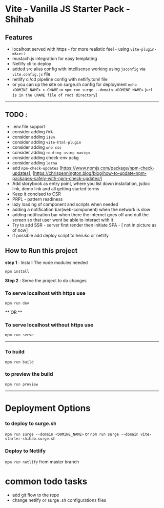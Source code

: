 # Vite - Vanilla JS Starter Pack - Shihab 

## **Features**
*  localhost served with https - for more realistic feel - using `vite-plugin-mkcert`
*  mustach.js integration for easy templating
*  Netlify cli to deploy
*  added src alias config with intellisense working using `jsconfig` via `vite.config.js` file
*  netlify ci/cd pipeline config with netlify.toml file
*  or you can up the site on surge.sh config for deployment `echo <DOMINE_NAME> > CNAME` or `npm run surge --domain <DOMINE_NAME>` [`url is in the CNAME file of root directory`]
---

## TODO :
*  .env file support
*  consider adding `PWA `
*  consider adding `i18n`
*  consider adding `vite-html-plugin`
*  consider adding `uno css`
*  consider adding `routing using navigo`
*  consider adding check-env pckg
*  consider adding `lerna`
*  add `npm-check-updates` [https://www.npmjs.com/package/npm-check-updates], [https://chrispennington.blog/blog/how-to-update-npm-packages-safely-with-npm-check-updates/]
* Add storybook as entry point, where you list down installation, jsdoc link, demo link and all getting started terms
* Keep it concised to CSR
* PRPL - pattern readiness
* lazy loading of component and scripts when needed
* adding a notification bar(web-component) when the network is slow
* adding notification bar when there the internet goes off and dull the screen so that user wont be able to interact with it
* Try to add SSR - server first render then initiate SPA - [ not in picture as of now]
* if possible add deploy script to heruko or netlify

## **How to Run this project**
**step 1** : Install The node modules needed

`npm install`

**Step 2** : Serve the project to do changes
### To serve localhost with https use
`npm run dev`

** OR **
### To serve localhost without https use
`npm run serve`

---
### To build
`npm run build`

### to preview the build
`npm run preview`

---
# Deployment Options
### to deploy to surge.sh
`npm run surge --domain <DOMINE_NAME>`
or
`npm run surge --domain vite-starter-shihab.surge.sh`

### Deploy to Netlify
`npm run netlify` from master branch
# common todo tasks
* add git flow to the repo
* change netlify or surge .sh configurations files